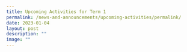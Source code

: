```yaml
---
title: Upcoming Activities for Term 1
permalink: /news-and-announcements/upcoming-activities/permalink/
date: 2023-01-04
layout: post
description: ""
image: ""
---
```

